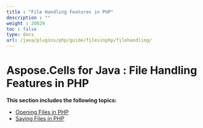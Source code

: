 ```yaml
---
title : "File Handling Features in PHP" 
description : "" 
weight : 20829 
toc : false
type: docs
url: /java/plugins/php/guide/filesinphp/filehandling/
---
```


# Aspose.Cells for Java : File Handling Features in PHP


**This section includes the following topics:**

*   [Opening Files in PHP](https://docs2.aspose.com/cells/java/plugins/php/guide/filesinphp/filehandling/opening+files+in+php)
*   [Saving Files in PHP](https://docs2.aspose.com/cells/java/plugins/php/guide/filesinphp/filehandling/saving+files+in+php)

